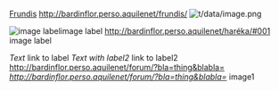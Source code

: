 [Frundis](http://bardinflor.perso.aquilenet/frundis/)
<http://bardinflor.perso.aquilenet/frundis/>
![t/data/image.png](t/data/image.png)

![image label](t/data/image.png)image label
<http://bardinflor.perso.aquilenet/haréka/#001> image
label

*Text* link to label *Text with label2* link to label2
<http://bardinflor.perso.aquilenet/forum/?bla=thing&blabla=>
*<http://bardinflor.perso.aquilenet/forum/?bla=thing&blabla=>*
image1

